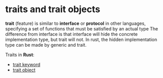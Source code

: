 # traits and trait objects

**trait** (feature) is similar to **interface** or **protocol** in other languages, specifying a set of functions that must be satisfied by an actual type
The difference from interface is that interface will hide the concrete implementation type, but trait will not. In rust, the hidden implementation type can be made by generic and trait.

Traits in **Rust**:

* [trait keyword](trait.md)
* [trait object](trait-object.md)

